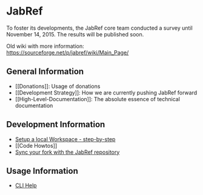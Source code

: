 # JabRef

To foster its developments, the JabRef core team conducted a survey until November 14, 2015.
The results will be published soon.

Old wiki with more information: https://sourceforge.net/p/jabref/wiki/Main_Page/

## General Information
* [[Donations]]: Usage of donations
* [[Development Strategy]]: How we are currently pushing JabRef forward
* [[High-Level-Documentation]]: The absolute essence of technical documentation

## Development Information

 * [Setup a local Workspace - step-by-step](Guidelines-for-setting-up-a-local-workspace)
 * [[Code Howtos]]
 * [Sync your fork with the JabRef repository](https://help.github.com/articles/syncing-a-fork/)

## Usage Information

 * [CLI Help](CLI-help)